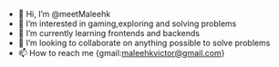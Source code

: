- 👋 Hi, I’m @meetMaleehk
- 👀 I’m interested in gaming,exploring and solving problems
- 🌱 I’m currently learning frontends and backends
- 💞️ I’m looking to collaborate on anything possible to solve problems
- 📫 How to reach me {gmail:maleehkvictor@gmail.com}

<!---
meetMaleehk/meetMaleehk is a ✨ special ✨ repository because its `README.md` (this file) appears on your GitHub profile.
You can click the Preview link to take a look at your changes.
--->
